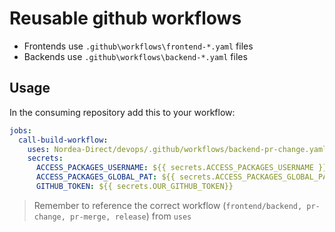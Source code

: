 # Reusable github workflows 

- Frontends use `.github\workflows\frontend-*.yaml` files
- Backends use `.github\workflows\backend-*.yaml` files

## Usage
In the consuming repository add this to your workflow:

```yaml
jobs:
  call-build-workflow:
    uses: Nordea-Direct/devops/.github/workflows/backend-pr-change.yaml@master
    secrets:
      ACCESS_PACKAGES_USERNAME: ${{ secrets.ACCESS_PACKAGES_USERNAME }}
      ACCESS_PACKAGES_GLOBAL_PAT: ${{ secrets.ACCESS_PACKAGES_GLOBAL_PAT }}
      GITHUB_TOKEN: ${{ secrets.OUR_GITHUB_TOKEN}}
``` 

> Remember to reference the correct workflow (`frontend/backend, pr-change, pr-merge, release`) from `uses` 

